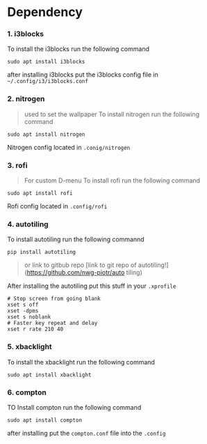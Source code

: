 # Dependency 

### 1. i3blocks

 To install the i3blocks run the following command
 ```
 sudo apt install i3blocks
 ```
 after installing i3blocks put the i3blocks config file in `~/.config/i3/i3blocks.conf`

### 2. nitrogen
  > used to set the wallpaper
  To install nitrogen run the following command
  ```
  sudo apt install nitrogen 
  ```
  Nitrogen config located in `.conig/nitrogen`

### 3. rofi
  >For custom D-menu 
  To install rofi run the following command
  ```
  sudo apt install rofi
  ```
  Rofi config located in `.config/rofi`

### 4. autotiling
  To install autotiling run the following commannd

  ```
  pip install autotiling
  ```
  >or link to gitbub repo [link to git repo of autotiling!](https://github.com/nwg-piotr/auto    tiling) 

  After installing the autotiling 
  put this stuff in your `.xprofile`
  ```
  # Stop screen from going blank
  xset s off
  xset -dpms
  xset s noblank
  # Faster key repeat and delay
  xset r rate 210 40	
  ```
### 5. xbacklight

  To install the xbacklight run the following command 

  ```
  sudo apt install xbacklight
  ```
### 6. compton
	
  TO Install compton run the following command

  ```
  sudo apt install compton
  ```
  after installing put the `compton.conf` file into the `.config`
